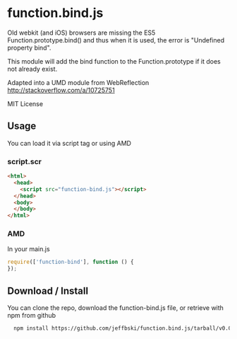 # function.bind.js

Old webkit (and iOS) browsers are missing the ES5 Function.prototype.bind()
and thus when it is used, the error is "Undefined property bind".

This module will add the bind function to the Function.prototype if it does
not already exist.

Adapted into a UMD module from WebReflection http://stackoverflow.com/a/10725751

MIT License

## Usage

You can load it via script tag or using AMD

### script.scr

```html
<html>
  <head>
    <script src="function-bind.js"></script>
  </head>
  <body>
  </body>
</html>
```

### AMD

In your main.js

```javascript
require(['function-bind'], function () {
});
```

## Download / Install

You can clone the repo, download the function-bind.js file, or retrieve with npm from github

```bash
  npm install https://github.com/jeffbski/function.bind.js/tarball/v0.0.2
```
